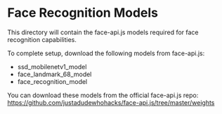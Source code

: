 
# Face Recognition Models

This directory will contain the face-api.js models required for face recognition capabilities.

To complete setup, download the following models from face-api.js:
- ssd_mobilenetv1_model
- face_landmark_68_model
- face_recognition_model

You can download these models from the official face-api.js repo:
https://github.com/justadudewhohacks/face-api.js/tree/master/weights
